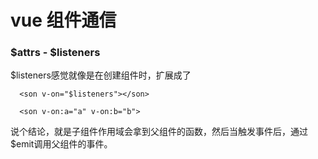 # vue 组件通信

### $attrs - $listeners

$listeners感觉就像是在创建组件时，扩展成了

```vue
  <son v-on="$listeners"></son>

  <son v-on:a="a" v-on:b="b">
```

说个结论，就是子组件作用域会拿到父组件的函数，然后当触发事件后，通过$emit调用父组件的事件。